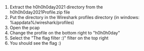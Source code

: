 1. Extract the h0h0h0day2021 directory from the h0h0h0day2021Profile.zip file
2. Put the directory in the Wireshark profiles directory (in windows: %appdata%/wireshark/profiles)
3. Open the pcap
4. Change the profile on the bottom right to "h0h0h0day"
5. Select the "The flag filter :)" filter on the top right
6. You should see the flag :) 